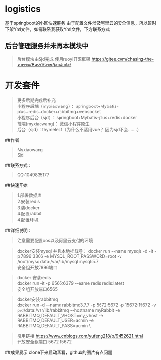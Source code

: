 # logistics
基于springboot的小区快速服务
由于配置文件涉及阿里云的安全信息，所以暂时下架Yml文件，如需联系我获取Yml文件，下方联系方式

## 后台管理服务并未再本模块中
> 后台模块由Sjd完成 使用ruoyi开源框架
> https://gitee.com/chasing-the-waves/RuoYi/tree/jandmla/


# 开发套件
> 更多后期完成后补充 \
> 小程序后端（myxiaowang）： springboot+Mybatis-plus+redis+docker+rabbitmq+websocket  \
> 小程序后台（sjd）： springboot+Mybatis-plus+redis+docker  \
> 前端(myxiaowang)：  微信小程序原生\
> 后台（sjd）：thymeleaf（为什么不适用vue？ 因为sjd不会.......）


##作者
>Myxiaowang \
> Sjd
> 

##联系方式：
>   QQ:1049835177

##快速开始
> 1.部署数据库 \
> 2.安装redis  
> 3.装docker \
> 4.配置rabbit \
> 4.配置环境 

##详细说明：

>注意需要配置oos以及阿里云支付的环境

> docker安装mysql 并且本地挂载卷：
> docker run --name mysqls -d -it -p 7896:3306 -e MYSQL_ROOT_PASSWORD=root -v /root/mysqldata:/var/lib/mysql  mysql:5.7 \
> 安全组开放7896端口

>docker 安装redis \
> docker run -it -p 6565:6379 --name redis redis:latest \
> 安全组开放端口6565



> docker安装rabbitmq \
> docker run -d --name rabbitmq3.7.7 -p 5672:5672 -p 15672:15672 -v `pwd`/data:/var/lib/rabbitmq --hostname myRabbit -e RABBITMQ_DEFAULT_VHOST=my_vhost  -e RABBITMQ_DEFAULT_USER=admin -e RABBITMQ_DEFAULT_PASS=admin \

> 引用链接 https://www.cnblogs.com/yufeng218/p/9452621.html \
> 开放安全组端口 5672 15672


##成果展示
clone下来启动再看，github的图片有点问题

